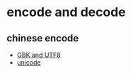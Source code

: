 # encode and decode

## chinese encode
 - [GBK and UTF8](https://kknews.cc/tech/g252r48.html)
 - [unicode](https://blog.miniasp.com/post/2019/01/02/Common-Regex-patterns-for-Unicode-characters)
